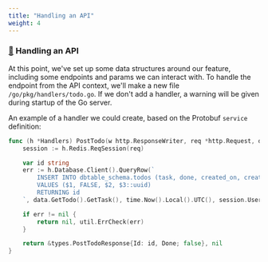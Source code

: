 ```yaml
---
title: "Handling an API"
weight: 4
---
```


### [&#128279;](#handling-an-api) Handling an API

At this point, we've set up some data structures around our feature, including some endpoints and params we can interact with. To handle the endpoint from the API context, we'll make a new file `/go/pkg/handlers/todo.go`. If we don't add a handler, a warning will be given during startup of the Go server.

An example of a handler we could create, based on the Protobuf `service` definition:

```go
func (h *Handlers) PostTodo(w http.ResponseWriter, req *http.Request, data *types.PostTodoRequest) (*types.PostTodoResponse, error) {
	session := h.Redis.ReqSession(req)

	var id string
	err := h.Database.Client().QueryRow(`
		INSERT INTO dbtable_schema.todos (task, done, created_on, created_sub)
		VALUES ($1, FALSE, $2, $3::uuid)
		RETURNING id
	`, data.GetTodo().GetTask(), time.Now().Local().UTC(), session.UserSub).Scan(&id)

	if err != nil {
		return nil, util.ErrCheck(err)
	}

	return &types.PostTodoResponse{Id: id, Done; false}, nil
}
```

